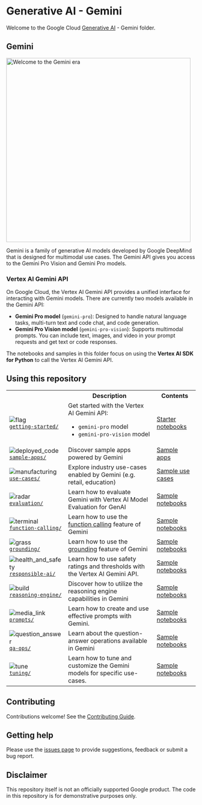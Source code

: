 # Generative AI - Gemini

Welcome to the Google Cloud [Generative AI](https://cloud.google.com/ai/generative-ai/) - Gemini folder.

## Gemini

<!-- markdownlint-disable MD033 -->
<img src="https://lh3.googleusercontent.com/eDr6pYKs1tT0iK0nt3pPhvVlP2Wn96fbGqbWgBAARRZ7isej037g_tWobjV8zQkxOsWzJuEH8p-fksczXUOeqxGZZIo_HUCdkn8q-a4fuwATD7Q9Xrs=w2456-l100-sg-rj-c0xffffff" style="width:35em" alt="Welcome to the Gemini era">
<!-- markdownlint-enable MD033 -->

Gemini is a family of generative AI models developed by Google DeepMind that is designed for multimodal use cases. The Gemini API gives you access to the Gemini Pro Vision and Gemini Pro models.

### Vertex AI Gemini API

On Google Cloud, the Vertex AI Gemini API provides a unified interface for interacting with Gemini models. There are currently two models available in the Gemini API:

- **Gemini Pro model** (`gemini-pro`): Designed to handle natural language tasks, multi-turn text and code chat, and code generation.
- **Gemini Pro Vision model** (`gemini-pro-vision`): Supports multimodal prompts. You can include text, images, and video in your prompt requests and get text or code responses.

The notebooks and samples in this folder focus on using the **Vertex AI SDK for Python** to call the Vertex AI Gemini API.

## Using this repository

<!-- markdownlint-disable MD033 -->
<table>
  <tr>
    <th></th>
    <th style="text-align: center;">Description</th>
    <th style="text-align: center;">Contents</th>
  </tr>
  <tr>
    <td>
      <img src="https://fonts.gstatic.com/s/i/short-term/release/googlesymbols/flag/default/40px.svg" alt="flag">
      <br>
      <a href="getting-started/"><code>getting-started/</code></a>
    </td>
    <td>Get started with the Vertex AI Gemini API:
      <ul>
        <li><code>gemini-pro</code> model</li>
        <li><code>gemini-pro-vision</code> model</li>
      </ul>
    </td>
    <td><a href="getting-started/">Starter notebooks</a></td>
  </tr>
  <tr>
    <td>
      <img src="https://fonts.gstatic.com/s/i/short-term/release/googlesymbols/deployed_code/default/40px.svg" alt="deployed_code">
      <br>
      <a href="sample-apps/"><code>sample-apps/</code></a>
    </td>
    <td>Discover sample apps powered by Gemini</td>
    <td><a href="sample-apps/">Sample apps</a></td>
  </tr>
  <tr>
    <td>
      <img src="https://fonts.gstatic.com/s/i/short-term/release/googlesymbols/manufacturing/default/40px.svg" alt="manufacturing">
      <br>
      <a href="use-cases/"><code>use-cases/</code></a>
    </td>
    <td>
      Explore industry use-cases enabled by Gemini (e.g. retail, education)
    </td>
    <td><a href="use-cases/">Sample use cases</a></td>
  </tr>
  <tr>
    <td>
      <img src="https://fonts.gstatic.com/s/i/short-term/release/googlesymbols/radar/default/40px.svg" alt="radar">
      <br>
      <a href="evaluation/"><code>evaluation/</code></a>
    </td>
    <td>Learn how to evaluate Gemini with Vertex AI Model Evaluation for GenAI</td>
    <td><a href="evaluation/">Sample notebooks</a></td>
  </tr>
  <tr>
    <td>
      <img src="https://fonts.gstatic.com/s/i/short-term/release/googlesymbols/terminal/default/40px.svg" alt="terminal">
      <br>
      <a href="function-calling/"><code>function-calling/</code></a>
    </td>
    <td>
        Learn how to use the <a href="https://cloud.google.com/vertex-ai/docs/generative-ai/multimodal/function-calling">function calling</a> feature of Gemini
    </td>
    <td><a href="function-calling/">Sample notebooks</a></td>
  </tr>
  <tr>
    <td>
      <img src="https://fonts.gstatic.com/s/i/short-term/release/googlesymbols/grass/default/40px.svg" alt="grass">
      <br>
      <a href="grounding/"><code>grounding/</code></a>
    </td>
    <td>
        Learn how to use the <a href="https://cloud.google.com/vertex-ai/generative-ai/docs/grounding/overview">grounding</a> feature of Gemini
    </td>
    <td><a href="grounding/">Sample notebooks</a></td>
  </tr>
  <tr>
    <td>
      <img src="https://fonts.gstatic.com/s/i/short-term/release/googlesymbols/health_and_safety/default/40px.svg" alt="health_and_safety">
      <br>
      <a href="responsible-ai/"><code>responsible-ai/</code></a>
    </td>
    <td>Learn how to use safety ratings and thresholds with the Vertex AI Gemini API.</td>
    <td><a href="responsible-ai/">Sample notebooks</a></td>
  </tr>
  <tr>
    <td>
      <img src="https://fonts.gstatic.com/s/i/short-term/release/googlesymbols/build/default/40px.svg" alt="build">
      <br>
      <a href="reasoning-engine/"><code>reasoning-engine/</code></a>
    </td>
    <td>
        Discover how to utilize the reasoning engine capabilities in Gemini
    </td>
    <td><a href="reasoning-engine/">Sample notebooks</a></td>
  </tr>
  <tr>
    <td>
      <img src="https://fonts.gstatic.com/s/i/short-term/release/googlesymbols/media_link/default/40px.svg" alt="media_link">
      <br>
      <a href="prompts/"><code>prompts/</code></a>
    </td>
    <td>Learn how to create and use effective prompts with Gemini.</td>
    <td><a href="prompts/">Sample notebooks</a></td>
  </tr>
  <tr>
    <td>
      <img src="https://fonts.gstatic.com/s/i/short-term/release/googlesymbols/question_answer/default/40px.svg" alt="question_answer">
      <br>
      <a href="qa-ops/"><code>qa-ops/</code></a>
    </td>
    <td>Learn about the question-answer operations available in Gemini</td>
    <td><a href="qa-ops/">Sample notebooks</a></td>
  </tr>
  <tr>
    <td>
      <img src="https://fonts.gstatic.com/s/i/short-term/release/googlesymbols/tune/default/40px.svg" alt="tune">
      <br>
      <a href="tuning/"><code>tuning/</code></a>
    </td>
    <td>Learn how to tune and customize the Gemini models for specific use-cases.</td>
    <td><a href="tuning/">Sample notebooks</a></td>
  </tr>
</table>
<!-- markdownlint-enable MD033 -->

## Contributing

Contributions welcome! See the [Contributing Guide](https://github.com/GoogleCloudPlatform/generative-ai/blob/main/CONTRIBUTING.md).

## Getting help

Please use the [issues page](https://github.com/GoogleCloudPlatform/generative-ai/issues) to provide suggestions, feedback or submit a bug report.

## Disclaimer

This repository itself is not an officially supported Google product. The code in this repository is for demonstrative purposes only.
